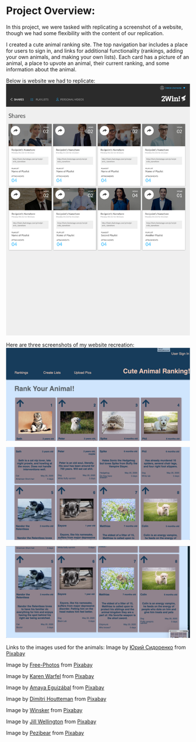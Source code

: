 # Project Overview:

In this project, we were tasked with replicating a screenshot of a website, though we had some flexibility with the content of our replication.

I created a cute animal ranking site. The top navigation bar includes a place for users to sign in, and links for additional functionality (rankings, adding your own animals, and making your own lists). Each card has a picture of an animal, a place to upvote an animal, their current ranking, and some information about the animal.

Below is website we had to replicate:
![screenshot of reference website](pics/static-comp-challenge-screenshot.jpg)

Here are three screenshots of my website recreation:
![screenshot of top of page](pics/screenshot-1.png)

![screenshot of first row](pics/screenshot-2.png)

![screenshot of bottom of screen](pics/screenshot-3.png)

Links to the images used for the animals:
Image by <a href="https://pixabay.com/users/Kirgiz03-6995361/?utm_source=link-attribution&amp;utm_medium=referral&amp;utm_campaign=image&amp;utm_content=2934720">Юрий Сидоренко</a> from <a href="https://pixabay.com/?utm_source=link-attribution&amp;utm_medium=referral&amp;utm_campaign=image&amp;utm_content=2934720">Pixabay</a>

Image by <a href="https://pixabay.com/photos/?utm_source=link-attribution&amp;utm_medium=referral&amp;utm_campaign=image&amp;utm_content=801826">Free-Photos</a> from <a href="https://pixabay.com/?utm_source=link-attribution&amp;utm_medium=referral&amp;utm_campaign=image&amp;utm_content=801826">Pixabay</a>

Image by <a href="https://pixabay.com/users/3194556-3194556/?utm_source=link-attribution&amp;utm_medium=referral&amp;utm_campaign=image&amp;utm_content=1903313">Karen Warfel</a> from <a href="https://pixabay.com/?utm_source=link-attribution&amp;utm_medium=referral&amp;utm_campaign=image&amp;utm_content=1903313">Pixabay</a>

Image by <a href="https://pixabay.com/users/amayaeguizabal-151412/?utm_source=link-attribution&amp;utm_medium=referral&amp;utm_campaign=image&amp;utm_content=1215140">Amaya Eguizábal</a> from <a href="https://pixabay.com/?utm_source=link-attribution&amp;utm_medium=referral&amp;utm_campaign=image&amp;utm_content=1215140">Pixabay</a>

Image by <a href="https://pixabay.com/users/Dimhou-5987327/?utm_source=link-attribution&amp;utm_medium=referral&amp;utm_campaign=image&amp;utm_content=2536662">Dimitri Houtteman</a> from <a href="https://pixabay.com/?utm_source=link-attribution&amp;utm_medium=referral&amp;utm_campaign=image&amp;utm_content=2536662">Pixabay</a>

Image by <a href="https://pixabay.com/users/Winsker-31470/?utm_source=link-attribution&amp;utm_medium=referral&amp;utm_campaign=image&amp;utm_content=423398">Winsker</a> from <a href="https://pixabay.com/?utm_source=link-attribution&amp;utm_medium=referral&amp;utm_campaign=image&amp;utm_content=423398">Pixabay</a>

Image by <a href="https://pixabay.com/users/JillWellington-334088/?utm_source=link-attribution&amp;utm_medium=referral&amp;utm_campaign=image&amp;utm_content=2323827">Jill Wellington</a> from <a href="https://pixabay.com/?utm_source=link-attribution&amp;utm_medium=referral&amp;utm_campaign=image&amp;utm_content=2323827">Pixabay</a>

Image by <a href="https://pixabay.com/users/Pezibear-526143/?utm_source=link-attribution&amp;utm_medium=referral&amp;utm_campaign=image&amp;utm_content=1123016">Pezibear</a> from <a href="https://pixabay.com/?utm_source=link-attribution&amp;utm_medium=referral&amp;utm_campaign=image&amp;utm_content=1123016">Pixabay</a>
